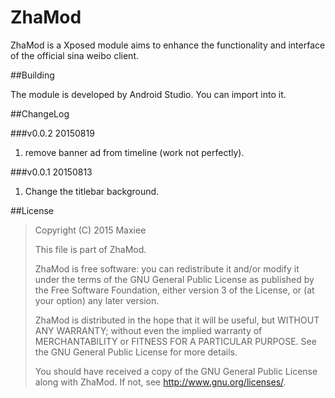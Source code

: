 # ZhaMod

ZhaMod is a Xposed module aims to enhance the functionality and interface of the official sina weibo client.

##Building

The module is developed by Android Studio. You can import into it.

##ChangeLog

###v0.0.2 20150819

1. remove banner ad from timeline (work not perfectly).

###v0.0.1 20150813

1. Change the titlebar background.

##License

> Copyright (C) 2015 Maxiee
> 
> This file is part of ZhaMod.
> 
> ZhaMod is free software: you can redistribute it and/or modify 
> it under the terms of the GNU General Public License as published by
> the Free Software Foundation, either version 3 of the License, or
> (at your option) any later version.
> 
> ZhaMod is distributed in the hope that it will be useful,
> but WITHOUT ANY WARRANTY; without even the implied warranty of
> MERCHANTABILITY or FITNESS FOR A PARTICULAR PURPOSE.  See the
> GNU General Public License for more details.
> 
> You should have received a copy of the GNU General Public License
> along with ZhaMod.  If not, see <http://www.gnu.org/licenses/>. 
